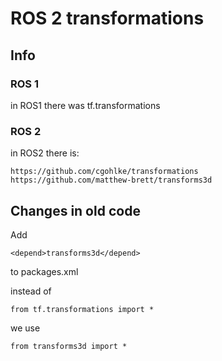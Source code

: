 # ROS 2 transformations



## Info

### ROS 1

in ROS1 there was tf.transformations

### ROS 2

in ROS2 there is:

```
https://github.com/cgohlke/transformations
https://github.com/matthew-brett/transforms3d
```

## Changes in old code

Add
```
<depend>transforms3d</depend>
```
 to packages.xml
 

instead of

```
from tf.transformations import *
```

we use

```
from transforms3d import *
```


 
